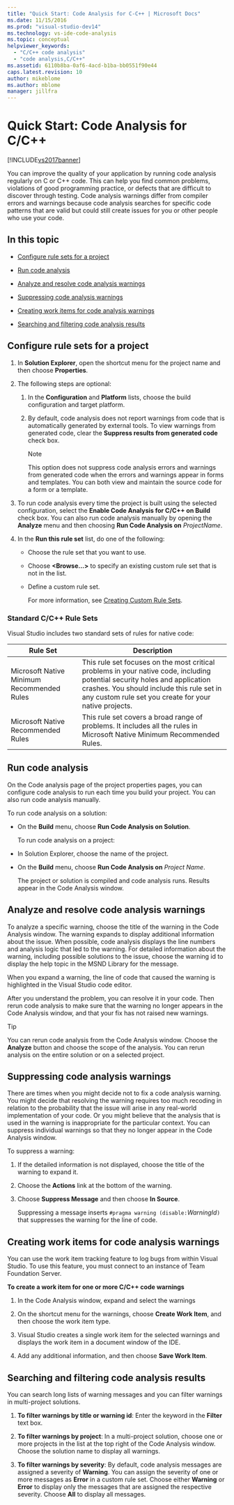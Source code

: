 ```yaml
---
title: "Quick Start: Code Analysis for C-C++ | Microsoft Docs"
ms.date: 11/15/2016
ms.prod: "visual-studio-dev14"
ms.technology: vs-ide-code-analysis
ms.topic: conceptual
helpviewer_keywords: 
  - "C/C++ code analysis"
  - "code analysis,C/C++"
ms.assetid: 6110b8ba-0af6-4acd-b1ba-bb0551f90e44
caps.latest.revision: 10
author: mikeblome
ms.author: mblome
manager: jillfra
---
```

# Quick Start: Code Analysis for C/C++
[!INCLUDE[vs2017banner](../includes/vs2017banner.md)]

You can improve the quality of your application by running code analysis regularly on C or C++ code. This can help you find common problems, violations of good programming practice, or defects that are difficult to discover through testing. Code analysis warnings differ from compiler errors and warnings because code analysis searches for specific code patterns that are valid but could still create issues for you or other people who use your code.  
  
## In this topic  
  
- [Configure rule sets for a project](../code-quality/quick-start-code-analysis-for-c-cpp.md#BKMK_ConfigureRuleSets)  
  
- [Run code analysis](../code-quality/quick-start-code-analysis-for-c-cpp.md#BKMK_Run)  
  
- [Analyze and resolve code analysis warnings](../code-quality/quick-start-code-analysis-for-c-cpp.md#BKMK_Analyze)  
  
- [Suppressing code analysis warnings](../code-quality/quick-start-code-analysis-for-c-cpp.md#BKMK_Suppress)  
  
- [Creating work items for code analysis warnings](../code-quality/quick-start-code-analysis-for-c-cpp.md#BKMK_Creating_work_items_for_code_analysis_warnings)  
  
- [Searching and filtering code analysis results](../code-quality/quick-start-code-analysis-for-c-cpp.md#BKMK_Search)  
  
## <a name="BKMK_ConfigureRuleSets"></a> Configure rule sets for a project  
  
1. In **Solution Explorer**, open the shortcut menu for the project name and then choose **Properties**.  
  
2. The following steps are optional:  
  
    1. In the **Configuration** and **Platform** lists, choose the build configuration and target platform.  
  
    2. By default, code analysis does not report warnings from code that is automatically generated by external tools. To view warnings from generated code, clear the **Suppress results from generated code** check box.  
  
        > [!NOTE]
        > This option does not suppress code analysis errors and warnings from generated code when the errors and warnings appear in forms and templates. You can both view and maintain the source code for a form or a template.  
  
3. To run code analysis every time the project is built using the selected configuration, select the **Enable Code Analysis for C/C++ on Build** check box. You can also run code analysis manually by opening the **Analyze** menu and then choosing **Run Code Analysis on** *ProjectName*.  
  
4. In the **Run this rule set** list, do one of the following:  
  
    - Choose the rule set that you want to use.  
  
    - Choose **\<Browse...>** to specify an existing custom rule set that is not in the list.  
  
    - Define a custom rule set.  
  
         For more information, see [Creating Custom Rule Sets](../code-quality/creating-custom-code-analysis-rule-sets.md).  
  
### Standard C/C++ Rule Sets  
 Visual Studio includes two standard sets of rules for native code:  
  
|Rule Set|Description|  
|--------------|-----------------|  
|Microsoft Native Minimum Recommended Rules|This rule set focuses on the most critical problems in your native code, including potential security holes and application crashes. You should include this rule set in any custom rule set you create for your native projects.|  
|Microsoft Native Recommended Rules|This rule set covers a broad range of problems. It includes all the rules in Microsoft Native Minimum Recommended Rules.|  
  
## <a name="BKMK_Run"></a> Run code analysis  
 On the Code analysis page of the project properties pages, you can configure code analysis to run each time you build your project. You can also run code analysis manually.  
  
 To run code analysis on a solution:  
  
- On the **Build** menu, choose **Run Code Analysis on Solution**.  
  
  To run code analysis on a project:  
  
- In Solution Explorer, choose the name of the project.  
  
- On the **Build** menu, choose **Run Code Analysis on** *Project Name*.  
  
  The project or solution is compiled and code analysis runs. Results appear in the Code Analysis window.  
  
## <a name="BKMK_Analyze"></a> Analyze and resolve code analysis warnings  
 To analyze a specific warning, choose the title of the warning in the Code Analysis window. The warning expands to display additional information about the issue. When possible, code analysis displays the line numbers and analysis logic that led to the warning. For detailed information about the warning, including possible solutions to the issue, choose the warning id to display the help topic in the MSND Library for the message.  
  
 When you expand a warning, the line of code that caused the warning is highlighted in the Visual Studio code editor.  
  
 After you understand the problem, you can resolve it in your code. Then rerun code analysis to make sure that the warning no longer appears in the Code Analysis window, and that your fix has not raised new warnings.  
  
> [!TIP]
> You can rerun code analysis from the Code Analysis window. Choose the **Analyze** button and choose the scope of the analysis. You can rerun analysis on the entire solution or on a selected project.  
  
## <a name="BKMK_Suppress"></a> Suppressing code analysis warnings  
 There are times when you might decide not to fix a code analysis warning. You might decide that resolving the warning requires too much recoding in relation to the probability that the issue will arise in any real-world implementation of your code. Or you might believe that the analysis that is used in the warning is inappropriate for the particular context. You can suppress individual warnings so that they no longer appear in the Code Analysis window.  
  
 To suppress a warning:  
  
1. If the detailed information is not displayed, choose the title of the warning to expand it.  
  
2. Choose the **Actions** link at the bottom of the warning.  
  
3. Choose **Suppress Message** and then choose **In Source**.  
  
   Suppressing a message inserts `#pragma warning (disable:`*WarningId*`)` that suppresses the warning for the line of code.  
  
## <a name="BKMK_Creating_work_items_for_code_analysis_warnings"></a> Creating work items for code analysis warnings  
 You can use the work item tracking feature to log bugs from within Visual Studio. To use this feature, you must connect to an instance of Team Foundation Server.  
  
 **To create a work item for one or more C/C++ code warnings**  
  
1. In the Code Analysis window, expand and select the warnings  
  
2. On the shortcut menu for the warnings, choose **Create Work Item**, and then choose the work item type.  
  
3. Visual Studio creates a single work item for the selected warnings and displays the work item in a document window of the IDE.  
  
4. Add any additional information, and then choose **Save Work Item**.  
  
## <a name="BKMK_Search"></a> Searching and filtering code analysis results  
 You can search long lists of warning messages and you can filter warnings in multi-project solutions.  
  
1. **To filter warnings by title or warning id**: Enter the keyword in the **Filter** text box.  
  
2. **To filter warnings by project**: In a multi-project solution, choose one or more projects in the list at the top right of the Code Analysis window. Choose the solution name to display all warnings.  
  
3. **To filter warnings by severity**: By default, code analysis messages are assigned a severity of **Warning**. You can assign the severity of one or more messages as **Error** in a custom rule set. Choose either **Warning** or **Error** to display only the messages that are assigned the respective severity. Choose **All** to display all messages.
